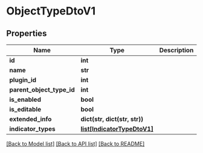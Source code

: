 # ObjectTypeDtoV1

## Properties
Name | Type | Description | Notes
------------ | ------------- | ------------- | -------------
**id** | **int** |  | [optional] 
**name** | **str** |  | [optional] 
**plugin_id** | **int** |  | [optional] 
**parent_object_type_id** | **int** |  | [optional] 
**is_enabled** | **bool** |  | [optional] 
**is_editable** | **bool** |  | [optional] 
**extended_info** | **dict(str, dict(str, str))** |  | [optional] 
**indicator_types** | [**list[IndicatorTypeDtoV1]**](IndicatorTypeDtoV1.md) |  | [optional] 

[[Back to Model list]](../README.md#documentation-for-models) [[Back to API list]](../README.md#documentation-for-api-endpoints) [[Back to README]](../README.md)

